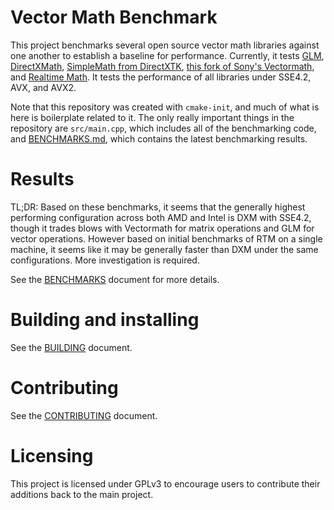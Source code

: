 # Vector Math Benchmark

This project benchmarks several open source vector math libraries against one another to establish a baseline for performance.  Currently, it tests [GLM](https://github.com/g-truc/glm), [DirectXMath](https://github.com/microsoft/DirectXMath), [SimpleMath from DirectXTK](https://github.com/microsoft/DirectXTK/blob/main/Inc/SimpleMath.h), [this fork of Sony's Vectormath](https://github.com/glampert/vectormath), and [Realtime Math](https://github.com/nfrechette/rtm).  It tests the performance of all libraries under SSE4.2, AVX, and AVX2.

Note that this repository was created with `cmake-init`, and much of what is here is boilerplate related to it.  The only really important things in the repository are `src/main.cpp`, which includes all of the benchmarking code, and [BENCHMARKS.md](BENCHMARKS.md), which contains the latest benchmarking results.

# Results

TL;DR: Based on these benchmarks, it seems that the generally highest performing configuration across both AMD and Intel is DXM with SSE4.2, though it trades blows with Vectormath for matrix operations and GLM for vector operations.  However based on initial benchmarks of RTM on a single machine, it seems like it may be generally faster than DXM under the same configurations.  More investigation is required.

See the [BENCHMARKS](BENCHMARKS.md) document for more details.

# Building and installing

See the [BUILDING](BUILDING.md) document.

# Contributing

See the [CONTRIBUTING](CONTRIBUTING.md) document.

# Licensing

This project is licensed under GPLv3 to encourage users to contribute their additions back to the main project.